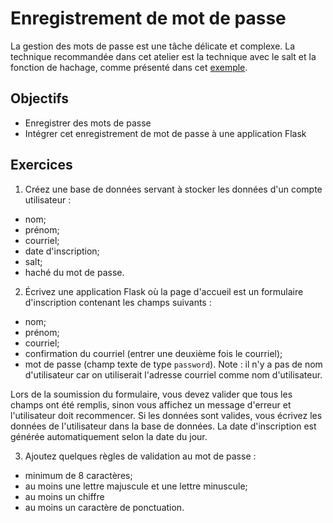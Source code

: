 Enregistrement de mot de passe
==============================

La gestion des mots de passe est une tâche délicate et complexe. La technique
recommandée dans cet atelier est la technique avec le salt et la fonction de
hachage, comme présenté dans cet <a href="https://github.com/jacquesberger/exemplesINF3005/blob/master/auth/insert.py">exemple</a>.

Objectifs
---------

* Enregistrer des mots de passe
* Intégrer cet enregistrement de mot de passe à une application Flask

Exercices
---------

1. Créez une base de données servant à stocker les données d'un compte
utilisateur :
  * nom;
  * prénom;
  * courriel;
  * date d'inscription;
  * salt;
  * haché du mot de passe.

2. Écrivez une application Flask où la page d'accueil est un formulaire
d'inscription contenant les champs suivants :
  * nom;
  * prénom;
  * courriel;
  * confirmation du courriel (entrer une deuxième fois le courriel);
  * mot de passe (champ texte de type `password`).
Note : il n'y a pas de nom d'utilisateur car on utiliserait l'adresse courriel
comme nom d'utilisateur.

Lors de la soumission du formulaire, vous devez valider que tous les champs ont
été remplis, sinon vous affichez un message d'erreur et l'utilisateur doit
recommencer. Si les données sont valides, vous écrivez les données de
l'utilisateur dans la base de données. La date d'inscription est générée
automatiquement selon la date du jour.

3. Ajoutez quelques règles de validation au mot de passe :
  * minimum de 8 caractères;
  * au moins une lettre majuscule et une lettre minuscule;
  * au moins un chiffre
  * au moins un caractère de ponctuation.
